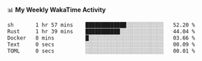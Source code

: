 <!--
**stamp711/stamp711** is a ✨ _special_ ✨ repository because its `README.md` (this file) appears on your GitHub profile.

Here are some ideas to get you started:

- 🔭 I’m currently working on ...
- 🌱 I’m currently learning ...
- 👯 I’m looking to collaborate on ...
- 🤔 I’m looking for help with ...
- 💬 Ask me about ...
- 📫 How to reach me: ...
- 😄 Pronouns: ...
- ⚡ Fun fact: ...
-->

📊 **My Weekly WakaTime Activity**

<!--START_SECTION:waka-->

```txt
sh       1 hr 57 mins    █████████████░░░░░░░░░░░░   52.20 %
Rust     1 hr 39 mins    ███████████░░░░░░░░░░░░░░   44.04 %
Docker   8 mins          █░░░░░░░░░░░░░░░░░░░░░░░░   03.66 %
Text     0 secs          ░░░░░░░░░░░░░░░░░░░░░░░░░   00.09 %
TOML     0 secs          ░░░░░░░░░░░░░░░░░░░░░░░░░   00.01 %
```

<!--END_SECTION:waka-->
